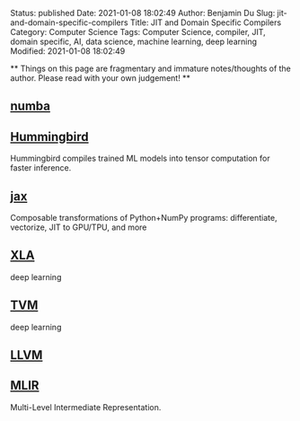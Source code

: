 Status: published
Date: 2021-01-08 18:02:49
Author: Benjamin Du
Slug: jit-and-domain-specific-compilers
Title: JIT and Domain Specific Compilers
Category: Computer Science
Tags: Computer Science, compiler, JIT, domain specific, AI, data science, machine learning, deep learning
Modified: 2021-01-08 18:02:49

**
Things on this page are fragmentary and immature notes/thoughts of the author.
Please read with your own judgement!
**

## [numba](https://github.com/numba/numba)

## [Hummingbird](https://github.com/microsoft/hummingbird)

Hummingbird compiles trained ML models into tensor computation for faster inference.

## [jax](https://github.com/google/jax)
Composable transformations of Python+NumPy programs: differentiate, vectorize, JIT to GPU/TPU, and more


## [XLA](https://www.tensorflow.org/xla)
deep learning

## [TVM](https://github.com/apache/incubator-tvm)
deep learning

## [LLVM](https://github.com/llvm/llvm-project)

## [MLIR](https://github.com/llvm/llvm-project/tree/master/mlir/)

Multi-Level Intermediate Representation.

